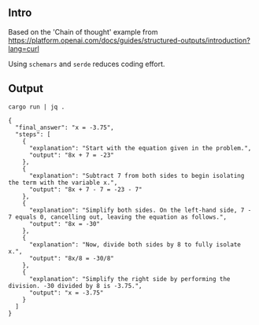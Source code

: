 ## Intro

Based on the 'Chain of thought' example from https://platform.openai.com/docs/guides/structured-outputs/introduction?lang=curl

Using `schemars` and `serde` reduces coding effort.

## Output

```
cargo run | jq .
```

```
{
  "final_answer": "x = -3.75",
  "steps": [
    {
      "explanation": "Start with the equation given in the problem.",
      "output": "8x + 7 = -23"
    },
    {
      "explanation": "Subtract 7 from both sides to begin isolating the term with the variable x.",
      "output": "8x + 7 - 7 = -23 - 7"
    },
    {
      "explanation": "Simplify both sides. On the left-hand side, 7 - 7 equals 0, cancelling out, leaving the equation as follows.",
      "output": "8x = -30"
    },
    {
      "explanation": "Now, divide both sides by 8 to fully isolate x.",
      "output": "8x/8 = -30/8"
    },
    {
      "explanation": "Simplify the right side by performing the division. -30 divided by 8 is -3.75.",
      "output": "x = -3.75"
    }
  ]
}
```
